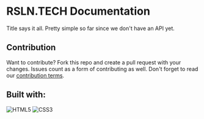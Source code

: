 # RSLN.TECH Documentation

Title says it all.
Pretty simple so far since we don't have an API yet.

## Contribution
Want to contribute? Fork this repo and create a pull request with your changes. Issues count as a form of contributing as well. Don't forget to read our [contribution terms](https://github.com/rslntech/documentation/blob/main/CONTRIBUTING.md).

## Built with:
![HTML5](https://img.shields.io/badge/-HTML5-E34F26?style=flat-square&logo=html5&logoColor=white)
![CSS3](https://img.shields.io/badge/-CSS3-1572B6?style=flat-square&logo=css3)
